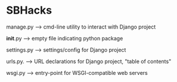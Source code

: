 # SBHacks

manage.py   --> cmd-line utility to interact with Django project

__init__.py --> empty file indicating python package

settings.py --> settings/config for Django project

urls.py.    --> URL declarations for Django project, "table of contents"

wsgi.py     --> entry-point for WSGI-compatible web servers 
